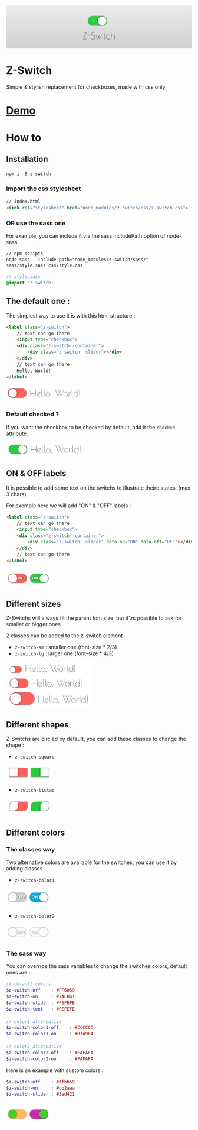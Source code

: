 ![banner](img/banner.png)

# Z-Switch
Simple & stylish replacement for checkboxes, made with css only.

# [Demo](http://blog.caradeuc.info/z-switch)


# How to

## Installation

```
npm i -S z-switch
```

### Import the css stylesheet 

``` html
// index.html
<link rel="stylesheet" href="node_modules/z-switch/css/z-switch.css">
```

### OR use the sass one

For example, you can include it via the sass includePath option of node-sass

```
// npm scripts
node-sass --include-path="node_modules/z-switch/sass/"  sass/style.sass css/style.css
```

```sass
// style.sass
@import 'z-switch'
```


## The default one : 

The simplest way to use it is with this html structure :

```html
<label class="z-switch">
    // text can go there
    <input type="checkbox">
    <div class="z-switch--container">
        <div class="z-switch--slider"></div>
    </div>
    // text can go there
    Hello, World!
</label>
```

![screenshot1](img/screenshot1.jpg)

### Default checked ? 

If you want the checkbox to be checked by default, add it the `checked` attribute.

![screenshot1bis](img/screenshot1bis.jpg)

## ON & OFF labels

It is possible to add some text on the switchs to illustrate theire states. (max 3 chars)

For exemple here we will add "ON" & "OFF" labels : 

```html
<label class="z-switch">
    // text can go there
    <input type="checkbox">
    <div class="z-switch--container">
        <div class="z-switch--slider" data-on="ON" data-off="OFF"></div>
    </div>
    // text can go there
</label>
```

![screenshot3](img/screenshot3.jpg)

## Different sizes

Z-Switchs will always fit the parent font size, but it'zs possible to ask for smaller or bigger ones

2 classes can be added to the z-switch element 

* `z-switch-sm` : smaller one (font-size * 2/3)
* `z-switch-lg` : larger one (font-size * 4/3)

![screenshot2](img/screenshot2.jpg)

## Different shapes

Z-Switchs are circled by default, you can add these classes to change the shape :

* `z-switch-square`

![screenshotSquare](img/screenshotSquare.jpg)

* `z-switch-tictac`

![screenshotTictac](img/screenshotTictac.jpg)



## Different colors


### The classes way

Two alternative colors are available for the switches, you can use it by adding classes 

* `z-switch-color1`

![screenshot4](img/screenshot4.jpg)


* `z-switch-color2`

![screenshot4bis](img/screenshot4bis.jpg)

### The sass way

You can override the sass variables to change the switches colors, default ones are : 

```sass
// default colors
$z-switch-off    : #FF6059
$z-switch-on     : #2ACB41
$z-switch-slider : #FEFEFE
$z-switch-text   : #FEFEFE

// color1 alternative
$z-switch-color1-off    : #CCCCCC
$z-switch-color1-on     : #03A9F4

// color2 alternative
$z-switch-color2-off    : #FAFAFA
$z-switch-color2-on     : #FAFAFA
```
Here is an example with custom colors :

```sass
$z-switch-off    : #ffbb59
$z-switch-on     : #cb2aaa
$z-switch-slider : #3ed421
```

![screenshot5](img/screenshot5.jpg)

